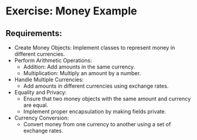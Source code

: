 # Exercise: Money Example

## Requirements:

- Create Money Objects: Implement classes to represent money in different currencies.
- Perform Arithmetic Operations:
  - Addition: Add amounts in the same currency.
  - Multiplication: Multiply an amount by a number.
- Handle Multiple Currencies:
  - Add amounts in different currencies using exchange rates.
- Equality and Privacy:
  - Ensure that two money objects with the same amount and currency are equal.
  - Implement proper encapsulation by making fields private.
- Currency Conversion:
  - Convert money from one currency to another using a set of exchange rates.
